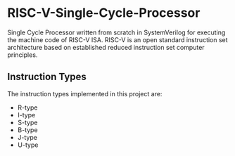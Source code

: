 # RISC-V-Single-Cycle-Processor

Single Cycle Processor written from scratch in SystemVerilog for executing the machine code of RISC-V ISA. RISC-V is an open standard instruction set architecture based on established reduced instruction set computer principles.

## Instruction Types

The instruction types implemented in this project are:
<br>
- R-type
- I-type
- S-type
- B-type
- J-type
- U-type

